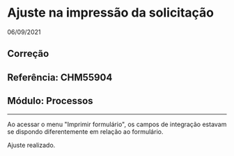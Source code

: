 # Ajuste na impressão da solicitação
06/09/2021
## Correção
## Referência: CHM55904
## Módulo: Processos
***

Ao acessar o menu "Imprimir formulário", os campos de integração estavam se dispondo diferentemente em relação ao formulário.

Ajuste realizado.